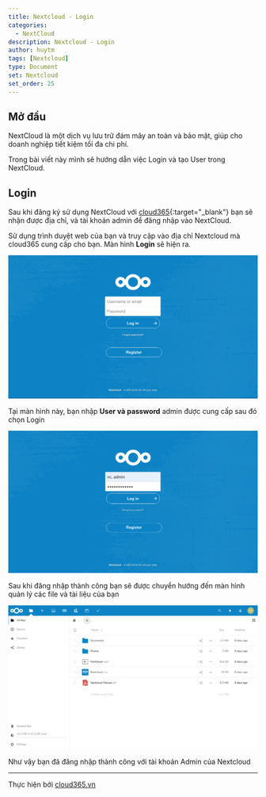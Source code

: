 ```yaml
---
title: Nextcloud - Login
categories:
  - NextCloud
description: Nextcloud - Login
author: huytm
tags: [Nextcloud]
type: Document
set: Nextcloud
set_order: 25
---
```


## Mở đầu

NextCloud là một dịch vụ lưu trữ đám mây an toàn và bảo mật, giúp cho doanh nghiệp tiết kiệm tối đa chi phí.

Trong bài viết này mình sẽ hướng dẫn việc Login và tạo User trong NextCloud.

## Login

Sau khi đăng ký sử dụng NextCloud với [cloud365](https://cloud365.vn/){:target="_blank"} bạn sẽ nhận được địa chỉ, và tài khoản admin để đăng nhập vào NextCloud.

Sử dụng trình duyệt web của bạn và truy cập vào địa chỉ Nextcloud mà cloud365 cung cấp cho bạn. Màn hình **Login** sẽ hiện ra.

<p align="center">
<img src="/images/img-nextcloud/part1/nextcloud1-1.png">
</p>

Tại màn hình này, bạn nhập **User và password** admin được cung cấp sau đó chọn Login

<p align="center">
<img src="/images/img-nextcloud/part1/nextcloud1-2.png">
</p>

Sau khi đăng nhập thành công bạn sẽ được chuyển hướng đến màn hình quản lý các file và tài liệu của bạn

<p align="center">
<img src="/images/img-nextcloud/part1/nextcloud1-3.png">
</p>

Như vậy bạn đã đăng nhập thành công với tài khoản Admin của Nextcloud

---

Thực hiện bởi <a href="https://cloud365.vn/" target="_blank">cloud365.vn</a>
